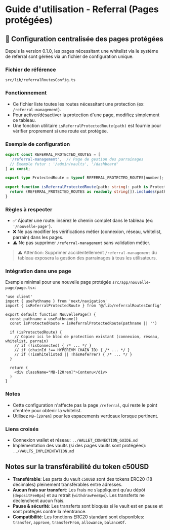 # Guide d'utilisation - Referral (Pages protégées)

## 🔐 Configuration centralisée des pages protégées
Depuis la version 0.1.0, les pages nécessitant une whitelist via le système de referral sont gérées via un fichier de configuration unique.

### Fichier de référence
`src/lib/referralRoutesConfig.ts`

### Fonctionnement
- Ce fichier liste toutes les routes nécessitant une protection (ex: `/referral-management`).
- Pour activer/désactiver la protection d'une page, modifiez simplement ce tableau.
- Une fonction utilitaire `isReferralProtectedRoute(path)` est fournie pour vérifier proprement si une route est protégée.

### Exemple de configuration
```ts
export const REFERRAL_PROTECTED_ROUTES = [
  '/referral-management',  // Page de gestion des parrainages
  // Exemple futur : '/admin/vaults', '/dashboard'
] as const;

export type ProtectedRoute = typeof REFERRAL_PROTECTED_ROUTES[number];

export function isReferralProtectedRoute(path: string): path is ProtectedRoute {
  return (REFERRAL_PROTECTED_ROUTES as readonly string[]).includes(path);
}
```

### Règles à respecter
- ✅ Ajouter une route: insérez le chemin complet dans le tableau (ex: `'/nouvelle-page'`).  
- ❌ Ne pas modifier les vérifications métier (connexion, réseau, whitelist, parrain) dans les pages.
- ⚠️ Ne pas supprimer `/referral-management` sans validation métier.

> ⚠️ Attention: Supprimer accidentellement `/referral-management` du tableau exposera la gestion des parrainages à tous les utilisateurs.

### Intégration dans une page
Exemple minimal pour une nouvelle page protégée `src/app/nouvelle-page/page.tsx`:
```tsx
'use client'
import { usePathname } from 'next/navigation'
import { isReferralProtectedRoute } from '@/lib/referralRoutesConfig'

export default function NouvellePage() {
  const pathname = usePathname()
  const isProtectedRoute = isReferralProtectedRoute(pathname || '')

  if (isProtectedRoute) {
    // Copiez ici le bloc de protection existant (connexion, réseau, whitelist, parrain)
    // if (!isConnected) { /* ... */ }
    // if (chainId !== HYPEREVM_CHAIN_ID) { /* ... */ }
    // if (!isWhitelisted || !hasReferrer) { /* ... */ }
  }

  return (
    <div className="MB-[20rem]">Contenu</div>
  )
}
```

### Notes
- Cette configuration n'affecte pas la page `/referral`, qui reste le point d'entrée pour obtenir la whitelist.
- Utilisez `MB-[20rem]` pour les espacements verticaux lorsque pertinent.

### Liens croisés
- Connexion wallet et réseau: `../WALLET_CONNECTION_GUIDE.md`
- Implémentation des vaults (si des pages vaults sont protégées): `../VAULTS_IMPLEMENTATION.md`

## Notes sur la transférabilité du token c50USD

- **Transférable**: Les parts du vault `c50USD` sont des tokens ERC20 (18 décimales) pleinement transférables entre adresses.
- **Aucun frais sur transfert**: Les frais ne s’appliquent qu’au dépôt (`depositFeeBps`) et au retrait (`withdrawFeeBps`). Les transferts ne déclenchent aucun frais.
- **Pause & sécurité**: Les transferts sont bloqués si le vault est en pause et sont protégés contre la réentrance.
- **Compatibilité**: Les fonctions ERC20 standard sont disponibles: `transfer`, `approve`, `transferFrom`, `allowance`, `balanceOf`.

<div class="MB-[20rem]"></div>
